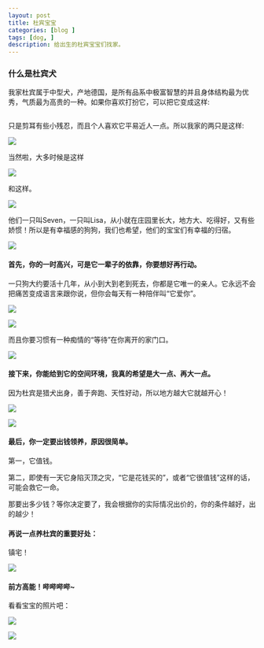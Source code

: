 ```yaml
---
layout: post
title: 杜宾宝宝
categories: [blog ]
tags: [dog, ]
description: 给出生的杜宾宝宝们找家。
---
```


### 什么是杜宾犬


我家杜宾属于中型犬，产地德国，是所有品系中极富智慧的并且身体结构最为优秀，气质最为高贵的一种。如果你喜欢打扮它，可以把它变成这样:

![]()

只是剪耳有些小残忍，而且个人喜欢它平易近人一点。所以我家的两只是这样:

![](http://7xp5vc.com1.z0.glb.clouddn.com/qqqqqq.JPG)

当然啦，大多时候是这样

![](http://7xp5vc.com1.z0.glb.clouddn.com/850057437.jpg)

和这样。

![](http://7xp5vc.com1.z0.glb.clouddn.com/1004966513.jpg)

他们一只叫Seven，一只叫Lisa，从小就在庄园里长大，地方大、吃得好，又有些娇惯！所以是有幸福感的狗狗，我们也希望，他们的宝宝们有幸福的归宿。

![](http://7xp5vc.com1.z0.glb.clouddn.com/1880398140.jpg)

#### 首先，你的一时高兴，可是它一辈子的依靠，你要想好再行动。


一只狗大约要活十几年，从小到大到老到死去，你都是它唯一的亲人。它永远不会把痛苦变成语言来跟你说，但你会每天有一种陪伴叫“它爱你”。

![](http://7xp5vc.com1.z0.glb.clouddn.com/ddfhbsrjtrjujhrtryhtrghxdfser.JPG)


![](http://7xp5vc.com1.z0.glb.clouddn.com/IMG_7882.JPG)

而且你要习惯有一种痴情的“等待”在你离开的家门口。

![](http://7xp5vc.com1.z0.glb.clouddn.com/1348154399.jpg)

#### 接下来，你能给到它的空间环境，我真的希望是大一点、再大一点。


因为杜宾是猎犬出身，善于奔跑、天性好动，所以地方越大它就越开心！

![](http://7xp5vc.com1.z0.glb.clouddn.com/858834404.jpg)


![](http://7xp5vc.com1.z0.glb.clouddn.com/582258929fghfght.jpg)

#### 最后，你一定要出钱领养，原因很简单。


第一，它值钱。  

第二，即使有一天它身陷灭顶之灾，“它是花钱买的”，或者“它很值钱”这样的话，可能会救它一命。  

那要出多少钱？等你决定要了，我会根据你的实际情况出价的，你的条件越好，出的越少！


#### 再说一点养杜宾的重要好处：


镇宅！

![](http://7xp5vc.com1.z0.glb.clouddn.com/940023731.jpg)

#### 前方高能！哔哔哔哔~


看看宝宝的照片吧：

![](http://7xp5vc.com1.z0.glb.clouddn.com/1326494100.jpg)


![](http://7xp5vc.com1.z0.glb.clouddn.com/881248708.jpg)

